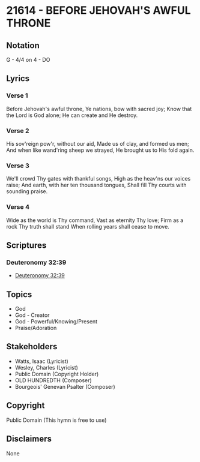 # 21614 - BEFORE JEHOVAH'S AWFUL THRONE

## Notation

G - 4/4 on 4 - DO

## Lyrics

### Verse 1

Before Jehovah's awful throne, Ye nations, bow with sacred joy; Know that the Lord is God alone; He can create and He destroy.



### Verse 2

His sov'reign pow'r, without our aid, Made us of clay, and formed us men; And when like wand'ring sheep we strayed, He brought us to His fold again.



### Verse 3

We'll crowd Thy gates with thankful songs, High as the heav'ns our voices raise; And earth, with her ten thousand tongues, Shall fill Thy courts with sounding praise.



### Verse 4

Wide as the world is Thy command, Vast as eternity Thy love; Firm as a rock Thy truth shall stand When rolling years shall cease to move.




## Scriptures

### Deuteronomy 32:39

- [Deuteronomy 32:39](https://www.biblegateway.com/passage/?search=Deuteronomy%2032%3A39)


## Topics

- God
- God - Creator
- God - Powerful/Knowing/Present
- Praise/Adoration

## Stakeholders

- Watts, Isaac (Lyricist)
- Wesley, Charles (Lyricist)
- Public Domain (Copyright Holder)
- OLD HUNDREDTH (Composer)
- Bourgeois' Genevan Psalter (Composer)

## Copyright

Public Domain
(This hymn is free to use)

## Disclaimers

None

